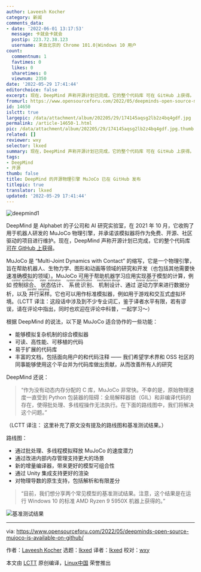 ```yaml
---
author: Laveesh Kocher
category: 新闻
comments_data:
- date: '2022-06-01 13:17:53'
  message: 卡就会卡就会
  postip: 223.72.38.123
  username: 来自北京的 Chrome 101.0|Windows 10 用户
count:
  commentnum: 1
  favtimes: 0
  likes: 0
  sharetimes: 0
  viewnum: 2350
date: '2022-05-29 17:41:44'
editorchoice: false
excerpt: 现在，DeepMind 声称开源计划已完成，它的整个代码库 可在 GitHub 上获得。
fromurl: https://www.opensourceforu.com/2022/05/deepminds-open-source-mujoco-is-available-on-github/
id: 14650
islctt: true
largepic: /data/attachment/album/202205/29/174145aqsg2lb2z4bq4gdf.jpg
permalink: /article-14650-1.html
pic: /data/attachment/album/202205/29/174145aqsg2lb2z4bq4gdf.jpg.thumb.jpg
related: []
reviewer: wxy
selector: lkxed
summary: 现在，DeepMind 声称开源计划已完成，它的整个代码库 可在 GitHub 上获得。
tags:
- DeepMind
- 开源
thumb: false
title: DeepMind 的开源物理引擎 MuJoCo 已在 GitHub 发布
titlepic: true
translator: lkxed
updated: '2022-05-29 17:41:44'
---
```


![deepmind1](/data/attachment/album/202205/29/174145aqsg2lb2z4bq4gdf.jpg)


DeepMind 是 Alphabet 的子公司和 AI 研究实验室，在 2021 年 10 月，它收购了用于机器人研发的 MuJoCo 物理引擎，并承诺该模拟器将作为免费、开源、社区驱动的项目进行维护。现在，DeepMind 声称开源计划已完成，它的整个代码库 [可在 GitHub 上获得](https://github.com/deepmind/mujoco)。


MuJoCo 是 “Multi-Joint Dynamics with Contact” 的缩写，它是一个物理引擎，旨在帮助机器人、生物力学、图形和动画等领域的研究和开发（也包括其他需要快速准确模拟的领域）。MuJoCo 可用于帮助机器学习应用实现基于模型的计算，例如<ruby> 控制综合 <rt>  control synthesis </rt></ruby>、<ruby> 状态估计 <rt>  state estimation </rt></ruby>、<ruby> 系统识别 <rt>  system identification </rt></ruby>、<ruby> 机制设计 <rt>  mechanism design </rt></ruby>、通过<ruby> 逆动力学 <rt>  inverse dynamics </rt></ruby>来进行数据分析，以及<ruby> 并行采样 <rt>  parallel sampling </rt></ruby>。它也可以用作标准模拟器，例如用于游戏和交互式虚拟环境。（LCTT 译注：这段话中涉及到不少专业词汇，鉴于译者水平有限，若有谬误，请在评论中指出，同时也欢迎在评论中科普，一起学习～）


根据 DeepMind 的说法，以下是 MuJoCo 适合协作的一些功能：


* 能够模拟复杂机制的综合模拟器
* 可读、高性能、可移植的代码
* 易于扩展的代码库
* 丰富的文档，包括面向用户的和代码注释 —— 我们希望学术界和 OSS 社区的同事能够使用这个平台并为代码库做出贡献，从而改善所有人的研究


DeepMind 还说：



> 
> “作为没有动态内存分配的 C 库，MuJoCo 非常快。不幸的是，原始物理速度一直受到 Python 包装器的阻碍：全局解释器锁（GIL）和非编译代码的存在，使得批处理、多线程操作无法执行。在下面的路线图中，我们将解决这个问题。”
> 
> 
> 


（LCTT 译注： 这里补充了原文没有提及的路线图和基准测试结果。）


路线图：


* 通过批处理、多线程模拟释放 MuJoCo 的速度潜力
* 通过改进内部内存管理支持更大的场景
* 新的增量编译器，带来更好的模型可组合性
* 通过 Unity 集成支持更好的渲染
* 对物理导数的原生支持，包括解析和有限差分



> 
> “目前，我们想分享两个常见模型的基准测试结果。注意，这个结果是在运行 Windows 10 的标准 AMD Ryzen 9 5950X 机器上获得的。”
> 
> 
> 


![基准测试结果](/data/attachment/album/202205/29/174146h2vmn26m6obi93b6.jpg)




---


via: <https://www.opensourceforu.com/2022/05/deepminds-open-source-mujoco-is-available-on-github/>


作者：[Laveesh Kocher](https://www.opensourceforu.com/author/laveesh-kocher/) 选题：[lkxed](https://github.com/lkxed) 译者：[lkxed](https://github.com/lkxed) 校对：[wxy](https://github.com/wxy)


本文由 [LCTT](https://github.com/LCTT/TranslateProject) 原创编译，[Linux中国](https://linux.cn/) 荣誉推出